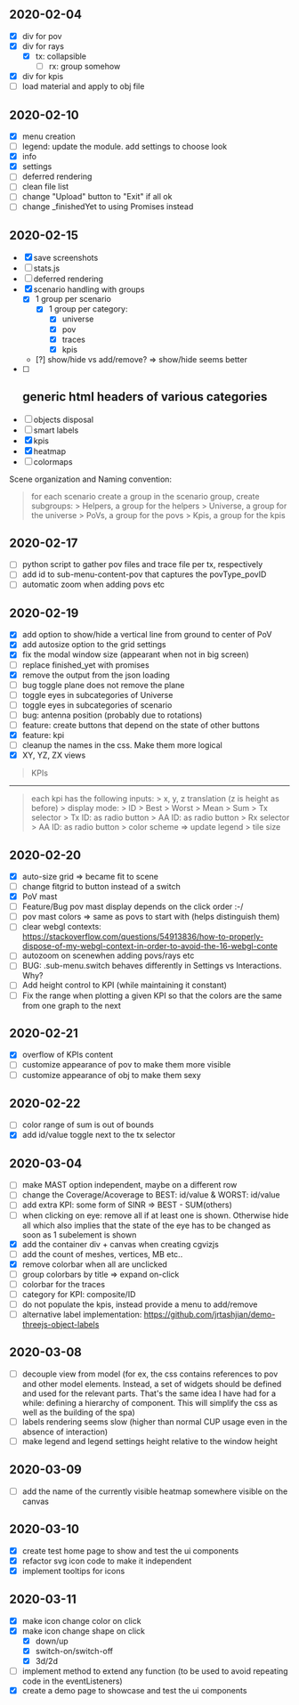 2020-02-04
----------
- [X] div for pov
- [X] div for rays
    - [X] tx: collapsible
        - [ ] rx: group somehow
- [X] div for kpis
- [ ] load material and apply to obj file

2020-02-10
----------
- [X] menu creation
- [ ] legend: update the module. add settings to choose look
- [X] info
- [X] settings
- [ ] deferred rendering
- [ ] clean file list
- [ ] change "Upload" button to "Exit" if all ok
- [ ] change _finishedYet to using Promises instead

2020-02-15
-----------
- [X] save screenshots
- [ ] stats.js
- [ ] deferred rendering
- [X] scenario handling with groups
    - [X] 1 group per scenario
        - [X] 1 group per category:
            - [X] universe
            - [X] pov
            - [X] traces
            - [X] kpis
    - [?] show/hide vs add/remove? => show/hide seems better
- [ ] generic html headers of various categories
    - 
- [ ] objects disposal
- [ ] smart labels
- [X] kpis
- [X] heatmap
- [ ] colormaps

Scene organization and Naming convention:
> for each scenario create a group
> in the scenario group, create subgroups:
    > Helpers, a group for the helpers
    > Universe, a group for the universe
    > PoVs, a group for the povs
    > Kpis, a group for the kpis

2020-02-17
----------
- [ ] python script to gather pov files and trace file per tx, respectively
- [ ] add id to sub-menu-content-pov that captures the povType_povID
- [ ] automatic zoom when adding povs etc

2020-02-19
----------
- [X] add option to show/hide a vertical line from ground to center of PoV
- [X] add autosize option to the grid settings
- [X] fix the modal window size (appearant when not in big screen)
- [ ] replace finished_yet with promises
- [X] remove the output from the json loading
- [ ] bug toggle plane does not remove the plane
- [ ] toggle eyes in subcategories of Universe
- [ ] toggle eyes in subcategories of scenario
- [ ] bug: antenna position (probably due to rotations)
- [ ] feature: create buttons that depend on the state of other buttons
- [X] feature: kpi
- [ ] cleanup the names in the css. Make them more logical
- [X] XY, YZ, ZX views

> KPIs
------
> each kpi has the following inputs:
    > x, y, z translation (z is height as before)
    > display mode: 
        > ID
        > Best
        > Worst
        > Mean
        > Sum
    > Tx selector
        > Tx ID: as radio button
        > AA ID: as radio button
    > Rx selector
        > AA ID: as radio button
    > color scheme => update legend
    > tile size

2020-02-20
----------
- [X] auto-size grid => became fit to scene
- [ ] change fitgrid to button instead of a switch
- [X] PoV mast
- [ ] Feature/Bug pov mast display depends on the click order :-/
- [ ] pov mast colors => same as povs to start with (helps distinguish them)
- [ ] clear webgl contexts: https://stackoverflow.com/questions/54913836/how-to-properly-dispose-of-my-webgl-context-in-order-to-avoid-the-16-webgl-conte
- [ ] autozoom on scenewhen adding povs/rays etc
- [ ] BUG: .sub-menu.switch behaves differently in Settings vs Interactions. Why?
- [ ] Add height control to KPI (while maintaining it constant)
- [ ] Fix the range when plotting a given KPI so that the colors are the same from one graph to the next

2020-02-21
----------
- [X] overflow of KPIs content
- [ ] customize appearance of pov to make them more visible
- [ ] customize appearance of obj to make them sexy

2020-02-22
-----------
- [ ] color range of sum is out of bounds
- [X] add id/value toggle next to the tx selector

2020-03-04
-----------
- [ ] make MAST option independent, maybe on a different row
- [ ] change the Coverage/Acoverage to BEST: id/value & WORST: id/value
- [ ] add extra KPI: some form of SINR => BEST - SUM(others)
- [ ] when clicking on eye: remove all if at least one is shown. Otherwise hide all
        which also implies that the state of the eye has to be changed as soon as 1 subelement is shown
- [X] add the container div + canvas when creating cgvizjs
- [ ] add the count of meshes, vertices, MB etc..
- [X] remove colorbar when all are unclicked
- [ ] group colorbars by title => expand on-click
- [ ] colorbar for the traces
- [ ] category for KPI: composite/ID
- [ ] do not populate the kpis, instead provide a menu to add/remove
- [ ] alternative label implementation: https://github.com/jrtashjian/demo-threejs-object-labels

2020-03-08
-----------
- [ ] decouple view from model (for ex, the css contains references to pov and other model elements. Instead, a set of widgets should be defined and used for the relevant parts. That's the same idea I have had for a while: defining a hierarchy of component. This will simplify the css as well as the building of the spa)
- [ ] labels rendering seems slow (higher than normal CUP usage even in the absence of interaction)
- [ ] make legend and legend settings height relative to the window height 

2020-03-09
----------
- [ ] add the name of the currently visible heatmap somewhere visible on the canvas

2020-03-10
----------
- [X] create test home page to show and test the ui components
- [X] refactor svg icon code to make it independent
- [X] implement tooltips for icons

2020-03-11
----------
- [X] make icon change color on click 
- [X] make icon change shape on click 
    - [X] down/up
    - [X] switch-on/switch-off
    - [X] 3d/2d
- [ ] implement method to extend any function (to be used to avoid repeating code in the eventListeners)
- [X] create a demo page to showcase and test the ui components